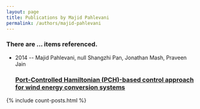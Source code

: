 ```yaml
---
layout: page
title: Publications by Majid Pahlevani
permalink: /authors/majid-pahlevani
---
```


<h3 id="number-posts">There are ... items referenced.</h3>
<ul class="post-list">
<li><span class='post-meta'>2014 -- Majid Pahlevani, null Shangzhi Pan, Jonathan Mash, Praveen Jain</span><h3><a class='post-link' href="{{ site.baseurl }}/port-controlled-hamiltonian-pch-based-control-approach-for-wind-energy-conversion-systems">Port-Controlled Hamiltonian (PCH)-based control approach for wind energy conversion systems</a></h3></li>

</ul>
{% include count-posts.html %}
